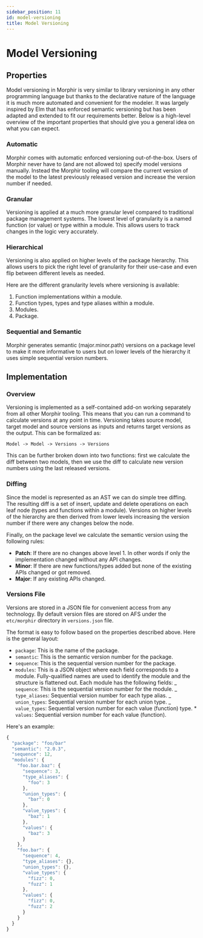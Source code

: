 ```yaml
---
sidebar_position: 11
id: model-versioning
title: Model Versioning
---
```


# Model Versioning

## Properties

Model versioning in Morphir is very similar to library versioning in any
other programming language but thanks to the declarative nature of the
language it is much more automated and convenient for the modeler. It
was largely inspired by Elm that has enforced semantic versioning but
has been adapted and extended to fit our requirements better. Below is
a high-level overview of the important properties that should give you
a general idea on what you can expect.

### Automatic

Morphir comes with automatic enforced versioning out-of-the-box. Users of
Morphir never have to (and are not allowed to) specify model versions
manually. Instead the Morphir tooling will compare the current version of
the model to the latest previously released version and increase the
version number if needed.

### Granular

Versioning is applied at a much more granular level compared to
traditional package management systems. The lowest level of granularity
is a named function (or value) or type within a module. This allows
users to track changes in the logic very accurately.

### Hierarchical

Versioning is also applied on higher levels of the package hierarchy.
This allows users to pick the right level of granularity for their
use-case and even flip between different levels as needed.

Here are the different granularity levels where versioning is available:

1. Function implementations within a module.
2. Function types, types and type aliases within a module.
3. Modules.
4. Package.

### Sequential and Semantic

Morphir generates semantic (major.minor.path) versions on a package level
to make it more informative to users but on lower levels of the
hierarchy it uses simple sequential version numbers.

## Implementation

### Overview

Versioning is implemented as a self-contained add-on working separately
from all other Morphir tooling. This means that you can run a command to
calculate versions at any point in time. Versioning takes source model,
target model and source versions as inputs and returns target versions
as the output. This can be formalized as:

```
Model -> Model -> Versions -> Versions
```

This can be further broken down into two functions: first we calculate
the diff between two models, then we use the diff to calculate new
version numbers using the last released versions.

### Diffing

Since the model is represented as an AST we can do simple tree diffing.
The resulting diff is a set of insert, update and delete operations on
each leaf node (types and functions within a module). Versions on higher
levels of the hierarchy are then derived from lower levels increasing
the version number if there were any changes below the node.

Finally, on the package level we calculate the semantic version using
the following rules:

- **Patch**: If there are no changes above level 1. In other words if
  only the implementation changed without any API changes.
- **Minor**: If there are new functions/types added but none of the
  existing
  APIs changed or got removed.
- **Major**: If any existing APIs changed.

### Versions File

Versions are stored in a JSON file for convenient access from any
technology. By default version files are stored on AFS under the
`etc/morphir` directory in `versions.json` file.

The format is easy to follow based on the properties described above.
Here is the general layout:

- `package`: This is the name of the package.
- `semantic`: This is the semantic version number for the package.
- `sequence`: This is the sequential version number for the package.
- `modules`: This is a JSON object where each field corresponds to a
  module. Fully-qualified names are used to identify the module and the
  structure is flattened out. Each module has the following fields:
  _ `sequence`: This is the sequential version number for the module.
  _ `type_aliases`: Sequential version number for each type alias.
  _ `union_types`: Sequential version number for each union type.
  _ `value_types`: Sequential version number for each value (function) type. \* `values`: Sequential version number for each value (function).

Here's an example:

```javascript
{
  "package": "foo/bar"
  "semantic": "2.0.3",
  "sequence": 12,
  "modules": {
    "foo.bar.baz": {
      "sequence": 3,
      "type_aliases": {
        "foo": 3
      },
      "union_types": {
        "bar": 0
      },
      "value_types": {
        "baz": 1
      },
      "values": {
        "baz": 3
      }
    },
    "foo.bar": {
      "sequence": 4,
      "type_aliases": {},
      "union_types": {},
      "value_types": {
        "fizz": 0,
        "fuzz": 1
      },
      "values": {
        "fizz": 0,
        "fuzz": 2
      }
    }
  }
}
```
